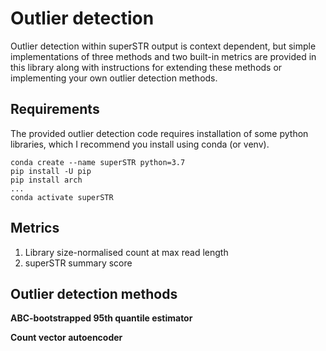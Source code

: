 # Outlier detection

Outlier detection within superSTR output is context dependent, but simple implementations of three methods and two built-in metrics are provided in this library along with instructions for extending these methods or implementing your own outlier detection methods.

## Requirements

The provided outlier detection code requires installation of some python libraries, which I recommend you install using conda (or venv).

```
conda create --name superSTR python=3.7
pip install -U pip
pip install arch
...
conda activate superSTR
```

## Metrics

1. Library size-normalised count at max read length
2. superSTR summary score

## Outlier detection methods

**ABC-bootstrapped 95th quantile estimator**

**Count vector autoencoder**
